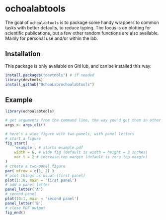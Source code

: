 
# ochoalabtools

The goal of `ochoalabtools` is to package some handy wrappers to common tasks with better defaults, to reduce typing.
The focus is on plotting for scientific publications, but a few other random functions are also available.
Mainly for personal use and/or within the lab.

## Installation

This package is only available on GitHub, and can be installed this way:
```R
install.packages("devtools") # if needed
library(devtools)
install_github("OchoaLab/ochoalabtools")
```

## Example

``` r
library(ochoalabtools)

# get arguments from the command line, the way you'd get them in other programming languages
args <- args_cli()

# here's a wide figure with two panels, with panel letters
# start a figure
fig_start(
    'example', # starts example.pdf
    width = 6, # wide fig (default is width = height = 3 inches)
    mar_t = 2 # increase top margin (default is zero top margin)
)
# create a two-panel figure
par( mfrow = c(1, 2) )
# plot things as usual (first panel)
plot(1:10, main = 'first panel')
# add a panel letter
panel_letter('A')
# second panel
plot(10:1, main = 'second panel')
panel_letter('B')
# close PDF output
fig_end()

```

